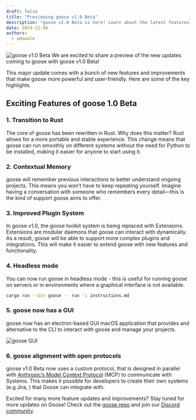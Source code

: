 ```yaml
---
draft: false
title: "Previewing goose v1.0 Beta"
description: "goose v1.0 Beta is here! Learn about the latest features and improvements."
date: 2024-12-06
authors:
  - adewale
---
```


![goose v1.0 Beta](goose-v1.0-beta.png)
We are excited to share a preview of the new updates coming to goose with goose v1.0 Beta!

This major update comes with a bunch of new features and improvements that make goose more powerful and user-friendly. Here are some of the key highlights.

<!-- truncate -->


## Exciting Features of goose 1.0 Beta

### 1. Transition to Rust

The core of goose has been rewritten in Rust. Why does this matter? Rust allows for a more portable and stable experience. This change means that goose can run smoothly on different systems without the need for Python to be installed, making it easier for anyone to start using it.

### 2. Contextual Memory

goose will remember previous interactions to better understand ongoing projects. This means you won’t have to keep repeating yourself. Imagine having a conversation with someone who remembers every detail—this is the kind of support goose aims to offer.

### 3. Improved Plugin System

In goose v1.0, the goose toolkit system is being replaced with Extensions. Extensions are modular daemons that goose can interact with dynamically. As a result, goose will be able to support more complex plugins and integrations. This will make it easier to extend goose with new features and functionality.

### 4. Headless mode

You can now run goose in headless mode - this is useful for running goose on servers or in environments where a graphical interface is not available.

```sh
cargo run --bin goose -- run -i instructions.md
```

### 5. goose now has a GUI

goose now has an electron-based GUI macOS application that provides and alternative to the CLI to interact with goose and manage your projects.

![goose GUI](goose-gui.png)

### 6. goose alignment with open protocols

goose v1.0 Beta now uses a custom protocol, that is designed in parallel with [Anthropic’s Model Context Protocol](https://www.anthropic.com/news/model-context-protocol) (MCP) to communicate with Systems. This makes it possible for developers to create their own systems (e.g Jira, ) that Goose can integrate with. 

Excited for many more feature updates and improvements? Stay tuned for more updates on Goose! Check out the [goose repo](https://github.com/block/goose) and join our [Discord community](https://discord.gg/block-opensource).


<head>
  <meta property="og:title" content="Previewing Goose v1.0 Beta" />
  <meta property="og:type" content="article" />
  <meta property="og:url" content="https://block.github.io/goose/blog/2024/12/06/previewing-goose-v10-beta" />
  <meta property="og:description" content="AI Agent uses screenshots to assist in styling." />
  <meta property="og:image" content="https://block.github.io/goose/assets/images/goose-v1.0-beta-5d469fa73edea37cfccfe8a8ca0b47e2.png" />
  <meta name="twitter:card" content="summary_large_image" />
  <meta property="twitter:domain" content="block.github.io/goose" />
  <meta name="twitter:title" content="Screenshot-Driven Development" />
  <meta name="twitter:description" content="AI Agent uses screenshots to assist in styling." />
  <meta name="twitter:image" content="https://block.github.io/goose/assets/images/goose-v1.0-beta-5d469fa73edea37cfccfe8a8ca0b47e2.png" />
</head>